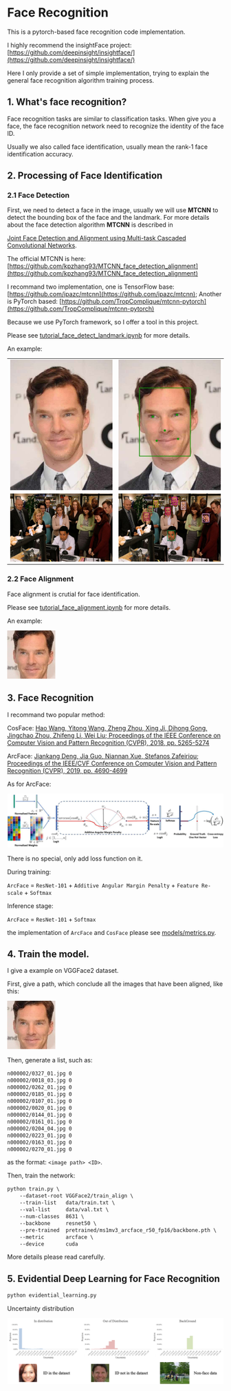 # Face Recognition

This is a pytorch-based face recognition code implementation.

I highly recommend the insightFace project: [https://github.com/deepinsight/insightface/](https://github.com/deepinsight/insightface/)

Here I only provide a set of simple implementation, trying to explain the general face recognition algorithm training process.

## 1. What's face recognition?

Face recognition tasks are similar to classification tasks. When give you a face, the face recognition network need to recognize the identity of the face ID.

Usually we also called face identification, usually mean the rank-1 face identification accuracy.

## 2. Processing of Face Identification

### 2.1 Face Detection

First, we need to detect a face in the image, usually we will use **MTCNN** to detect the bounding box of the face and the landmark. For more details about the face detection algorithm **MTCNN** is described in

[Joint Face Detection and Alignment using Multi-task Cascaded Convolutional Networks](https://arxiv.org/abs/1604.02878).

The official MTCNN is here: [https://github.com/kpzhang93/MTCNN_face_detection_alignment](https://github.com/kpzhang93/MTCNN_face_detection_alignment)

I recommand two implementation, one is TensorFlow base: [https://github.com/ipazc/mtcnn](https://github.com/ipazc/mtcnn);
Another is PyTorch based: [https://github.com/TropComplique/mtcnn-pytorch](https://github.com/TropComplique/mtcnn-pytorch)

Because we use PyTorch framework, so I offer a tool in this project.

Please see [tutorial_face_detect_landmark.ipynb](./tutorial_face_detect_landmark.ipynb) for more details.

An example:

|   |   |
|---|---|
|![](./images/jf.jpg)|![](./images/jf-detected.jpg)|
|![](./images/office.jpg)|![](./images/office-detected.jpg)|

### 2.2 Face Alignment

Face alignment is crutial for face identification.

Please see [tutorial_face_alignment.ipynb](./tutorial_face_alignment.ipynb) for more details.

An example:

![](./images/jf-alignment.jpg)

## 3. Face Recognition

I recommand two popular method:

CosFace: [Hao Wang, Yitong Wang, Zheng Zhou, Xing Ji, Dihong Gong, Jingchao Zhou, Zhifeng Li, Wei Liu; Proceedings of the IEEE Conference on Computer Vision and Pattern Recognition (CVPR), 2018, pp. 5265-5274
](https://openaccess.thecvf.com/content_cvpr_2018/html/Wang_CosFace_Large_Margin_CVPR_2018_paper.html)

ArcFace: [Jiankang Deng, Jia Guo, Niannan Xue, Stefanos Zafeiriou; Proceedings of the IEEE/CVF Conference on Computer Vision and Pattern Recognition (CVPR), 2019, pp. 4690-4699](https://openaccess.thecvf.com/content_CVPR_2019/html/Deng_ArcFace_Additive_Angular_Margin_Loss_for_Deep_Face_Recognition_CVPR_2019_paper.html)

As for ArcFace:

![](./images/ArcFace.jpg)

There is no special, only add loss function on it.

During training:

`ArcFace` = `ResNet-101` + `Additive Angular Margin Penalty` + `Feature Re-scale` + `Softmax`

Inference stage:

`ArcFace` = `ResNet-101` + `Softmax`

the implementation of `ArcFace` and `CosFace` please see [models/metrics.py](models/metrics.py).

## 4. Train the model.

I give a example on VGGFace2 dataset.

First, give a path, which conclude all the images that have been aligned, like this:

![](./images/jf-alignment.jpg)

Then, generate a list, such as:

```shell
n000002/0327_01.jpg 0
n000002/0018_03.jpg 0
n000002/0262_01.jpg 0
n000002/0185_01.jpg 0
n000002/0107_01.jpg 0
n000002/0020_01.jpg 0
n000002/0144_01.jpg 0
n000002/0161_01.jpg 0
n000002/0204_04.jpg 0
n000002/0223_01.jpg 0
n000002/0163_01.jpg 0
n000002/0270_01.jpg 0
```

as the format: `<image path> <ID>`.

Then, train the network:

```shell
python train.py \
    --dataset-root VGGFace2/train_align \
    --train-list   data/train.txt \
    --val-list     data/val.txt \
    --num-classes  8631 \
    --backbone     resnet50 \
    --pre-trained  pretrained/ms1mv3_arcface_r50_fp16/backbone.pth \
    --metric       arcface \
    --device       cuda
```

More details please read carefully.

## 5. Evidential Deep Learning for Face Recognition

```python
python evidential_learning.py
```

Uncertainty distribution

![](./images/EDL.jpg)